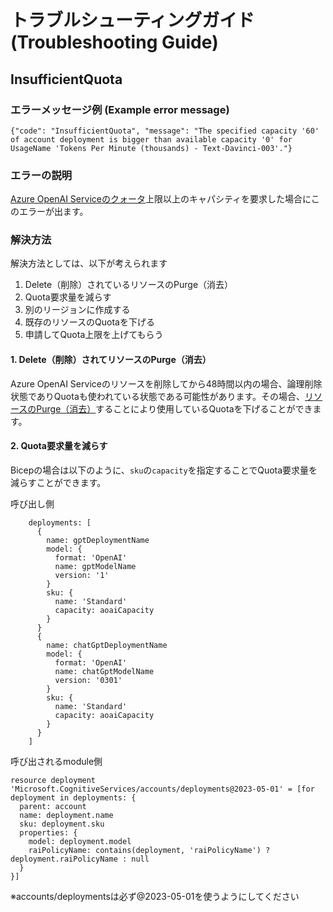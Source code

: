 # トラブルシューティングガイド (Troubleshooting Guide)
## InsufficientQuota
### エラーメッセージ例 (Example error message)
```
{"code": "InsufficientQuota", "message": "The specified capacity '60' of account deployment is bigger than available capacity '0' for UsageName 'Tokens Per Minute (thousands) - Text-Davinci-003'."}
```

### エラーの説明
[Azure OpenAI Serviceのクォータ](https://learn.microsoft.com/azure/cognitive-services/openai/how-to/quota)上限以上のキャパシティを要求した場合にこのエラーが出ます。

### 解決方法
解決方法としては、以下が考えられます
1. Delete（削除）されているリソースのPurge（消去）
2. Quota要求量を減らす
3. 別のリージョンに作成する
4. 既存のリソースのQuotaを下げる
5. 申請してQuota上限を上げてもらう

#### 1. Delete（削除）されてリソースのPurge（消去）
Azure OpenAI Serviceのリソースを削除してから48時間以内の場合、論理削除状態でありQuotaも使われている状態である可能性があります。その場合、[リソースのPurge（消去）](https://learn.microsoft.com/ja-jp/azure/cognitive-services/manage-resources?tabs=azure-portal#purge-a-deleted-resource)することにより使用しているQuotaを下げることができます。

#### 2. Quota要求量を減らす
Bicepの場合は以下のように、`sku`の`capacity`を指定することでQuota要求量を減らすことができます。

呼び出し側
```Bicep
    deployments: [
      {
        name: gptDeploymentName
        model: {
          format: 'OpenAI'
          name: gptModelName
          version: '1'
        }
        sku: {
          name: 'Standard'
          capacity: aoaiCapacity
        }
      }
      {
        name: chatGptDeploymentName
        model: {
          format: 'OpenAI'
          name: chatGptModelName
          version: '0301'
        }
        sku: {
          name: 'Standard'
          capacity: aoaiCapacity
        }
      }
    ]
```

呼び出されるmodule側
```Bicep
resource deployment 'Microsoft.CognitiveServices/accounts/deployments@2023-05-01' = [for deployment in deployments: {
  parent: account
  name: deployment.name
  sku: deployment.sku
  properties: {
    model: deployment.model
    raiPolicyName: contains(deployment, 'raiPolicyName') ? deployment.raiPolicyName : null
  }
}]
```
※accounts/deploymentsは必ず@2023-05-01を使うようにしてください


